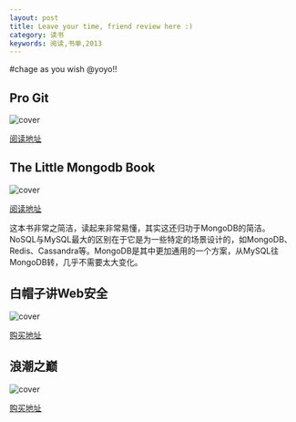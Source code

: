 ```yaml
---
layout: post
title: Leave your time, friend review here :)
category: 读书
keywords: 阅读,书单,2013
---
```


#chage as you wish @yoyo!!
## Pro Git

![cover](http://7u2ho6.com1.z0.glb.clouddn.com/book-pro-git.jpg)

[阅读地址](http://git-scm.com/book)

## The Little Mongodb Book

![cover](http://7u2ho6.com1.z0.glb.clouddn.com/book-the-little-mongodb-book.png)

[阅读地址](https://github.com/karlseguin/the-little-mongodb-book/blob/master/en/mongodb.markdown)

这本书非常之简洁，读起来非常易懂，其实这还归功于MongoDB的简洁。NoSQL与MySQL最大的区别在于它是为一些特定的场景设计的，如MongoDB、Redis、Cassandra等。MongoDB是其中更加通用的一个方案，从MySQL往MongoDB转，几乎不需要太大变化。

## 白帽子讲Web安全

![cover](http://7u2ho6.com1.z0.glb.clouddn.com/book-the-safety-of-web-by-white-hat.jpg)

[购买地址](http://book.douban.com/subject/10546925/)

## 浪潮之巅

![cover](http://7u2ho6.com1.z0.glb.clouddn.com/book-on-top-of-tides.jpg)

[购买地址](http://book.douban.com/subject/6709783/)

